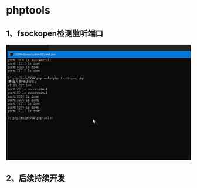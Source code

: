# phptools
## 1、fsockopen检测监听端口
![fsockeopen test demo](https://github.com/jsy135135/phptools/raw/master/img-folder/fsockeopen.gif)
## 2、后续持续开发
